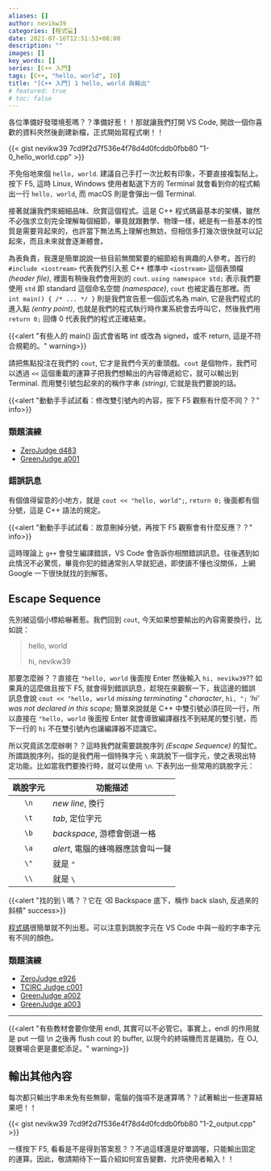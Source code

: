```yaml
---
aliases: []
author: nevikw39
categories: [程式💻]
date: 2021-07-16T12:51:53+08:00
description: ""
images: []
key_words: []
series: [C++ 入門]
tags: [C++, "hello, world", IO]
title: "[C++ 入門] 1 hello, world 與輸出"
# featured: true
# toc: false
---
```


各位準備好發環境惹嗎？？準備好惹！！那就讓我們打開 VS Code, 開啟一個你喜歡的資料夾然後創建新檔，正式開始寫程式喇！！

{{< gist nevikw39 7cd9f2d7f536e4f78d4d0fcddb0fbb80 "1-0_hello_world.cpp" >}}

不免俗地來個 `hello, world`. 建議自己手打一次比較有印象，不要直接複製貼上。按下 F5, 這時 Linux, Windows 使用者點選下方的 Terminal 就會看到你的程式輸出一行 `hello, world`, 而 macOS 則是會彈出一個 Terminal.

接著就讓我們來細細品味、欣賞這個程式。這是 C++ 程式碼最基本的架構，雖然不必強求立刻完全理解每個細節，畢竟就跟數學、物理一樣，總是有一些基本的性質是需要背起來的，也許當下無法馬上理解也無妨，但相信多打幾次很快就可以記起來，而且未來就會逐漸體會。

為表負責，我還是簡單說說一些目前無關緊要的細節給有興趣的人參考。首行的 `#include <iostream>` 代表我們引入惹 C++ 標準中 `<iostream>` 這個表頭檔 _(header file)_, 裡面有稍後我們會用到的 `cout`. `using namespace std;` 表示我們要使用 `std` 即 standard 這個命名空間 _(namespace)_, `cout` 也被定義在那裡。而 `int main() { /* ... */ }` 則是我們宣告惹一個函式名為 main, 它是我們程式的進入點 _(entry point)_, 也就是我們的程式執行時作業系統會去呼叫它，然後我們用 ` return 0;` 回傳 0 代表我們的程式正確結束。

{{<alert "有些人的 main() 函式會省略 int 或改為 signed，或不 return, 這是不符合規範的。" warning>}}

請把焦點投注在我們的 `cout`, 它才是我們今天的重頭戲。`cout` 是個物件，我們可以透過 `<<` 這個重載的運算子把我們想輸出的內容傳遞給它，就可以輸出到 Terminal. 而用雙引號包起來的的稱作字串 _(string)_, 它就是我們要說的話。

{{<alert "動動手手試試看：修改雙引號內的內容，按下 F5 觀察有什麼不同？？" info>}}

### 類題演練

- [ZeroJudge d483](https://zerojudge.tw/ShowProblem?problemid=d483)
- [GreenJudge a001](http://www.tcgs.tc.edu.tw:1218/ShowProblem?problemid=a001)

### 錯誤訊息

有個值得留意的小地方，就是 `cout << "hello, world";`, `return 0;` 後面都有個分號，這是 C++ 語法的規定。

{{<alert "動動手手試試看：故意刪掉分號，再按下 F5 觀察會有什麼反應？？" info>}}

這時理論上 `g++` 會發生編譯錯誤，VS Code 會告訴你相關錯誤訊息。往後遇到如此情況不必驚慌，畢竟你犯的錯通常別人早就犯過，即使讀不懂也沒關係，上網 Google 一下很快就找的到解答。

## Escape Sequence

先別被這個小標給嚇著惹。我們回到 `cout`, 今天如果想要輸出的內容需要換行，比如說：

> hello, world
>
> hi, nevikw39

那要怎麼辦？？直接在 `"hello, world` 後面按 Enter 然後輸入 `hi, nevikw39`?? 如果真的這麼做且按下 F5, 就會得到錯誤訊息，趁現在來觀察一下，我這邊的錯誤訊息會說 `cout << "hello, world` _missing terminating " character_, `hi, ";` _‘hi’ was not declared in this scope;_ 簡單來說就是 C++ 中雙引號必須在同一行，所以直接在 `"hello, world` 後面按 Enter 就會導致編譯器找不到結尾的雙引號，而下一行的 `hi` 不在雙引號內也讓編譯器不認識它。

所以究竟該怎麼辦喇？？這時我們就需要跳脫序列 _(Escape Sequence)_ 的幫忙。所謂跳脫序列，指的是我們用一個特殊字元 `\` 來跳脫下一個字元，使之表現出特定功能。比如當我們要換行時，就可以使用 `\n`. 下表列出一些常用的跳脫字元：

跳脫字元 | 功能描述
:-:|-
 `\n` | _new line_, 換行
 `\t` | _tab_, 定位字元
 `\b` | _backspace_, 游標會倒退一格
 `\a` | _alert_, 電腦的蜂鳴器應該會叫一聲
 `\"` | 就是 `"`
 `\\` | 就是 `\`

{{<alert "找的到 \ 嗎？？它在 ⌫ Backspace 底下，稱作 back slash, 反過來的斜槓" success>}}

[程式碼](https://gist.github.com/nevikw39/7cd9f2d7f536e4f78d4d0fcddb0fbb80#file-1-1_newline-cpp)很簡單就不列出惹。可以注意到跳脫字元在 VS Code 中與一般的字串字元有不同的顏色。

### 類題演練

- [ZeroJudge e926](https://zerojudge.tw/ShowProblem?problemid=e926)
- [TCIRC Judge c001](https://judge.tcirc.tw/ShowProblem?problemid=c001)
- [GreenJudge a002](http://www.tcgs.tc.edu.tw:1218/ShowProblem?problemid=a002)
- [GreenJudge a003](http://www.tcgs.tc.edu.tw:1218/ShowProblem?problemid=a003)

---

{{<alert "有些教材會要你使用 endl, 其實可以不必管它。事實上，endl 的作用就是 put 一個 \n 之後再 flush cout 的 buffer, 以現今的終端機而言是雞肋，在 OJ, 競賽場合更是畫蛇添足。" warning>}}

## 輸出其他內容

每次都只輸出字串未免有些無聊，電腦的強項不是運算嗎？？試著輸出一些運算結果吧！！

{{< gist nevikw39 7cd9f2d7f536e4f78d4d0fcddb0fbb80 "1-2_output.cpp" >}}

一樣按下 F5, 看看是不是得到答案惹？？不過這樣還是好單調喔，只能輸出固定的運算。因此，敬請期待下一篇介紹如何宣告變數、允許使用者輸入！！

